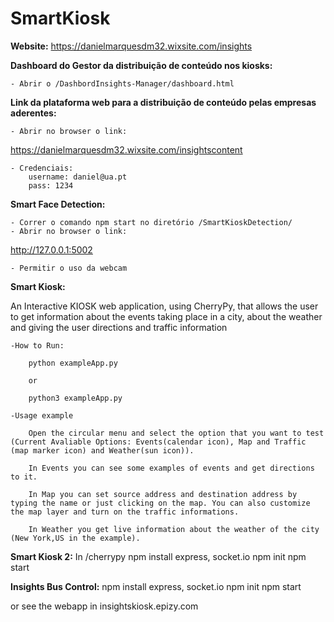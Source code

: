 # SmartKiosk

**Website:**
https://danielmarquesdm32.wixsite.com/insights


**Dashboard do Gestor da distribuição de conteúdo nos kiosks:**

	- Abrir o /DashbordInsights-Manager/dashboard.html




**Link da plataforma web para a distribuição de conteúdo pelas empresas aderentes:**

	- Abrir no browser o link:	
https://danielmarquesdm32.wixsite.com/insightscontent
	
	- Credenciais:
		username: daniel@ua.pt
		pass: 1234



**Smart Face Detection:**

	- Correr o comando npm start no diretório /SmartKioskDetection/
	- Abrir no browser o link:
http://127.0.0.1:5002
	
	- Permitir o uso da webcam



**Smart Kiosk:**

An Interactive KIOSK web application, using CherryPy, that allows the user to get information about the events taking place in a city, about the weather and giving the user directions and traffic information

	-How to Run:

		python exampleApp.py

		or

		python3 exampleApp.py

	-Usage example

		Open the circular menu and select the option that you want to test (Current Avaliable Options: Events(calendar icon), Map and Traffic (map marker icon) and Weather(sun icon)).

		In Events you can see some examples of events and get directions to it.

		In Map you can set source address and destination address by typing the name or just clicking on the map. You can also customize the map layer and turn on the traffic informations.

		In Weather you get live information about the weather of the city (New York,US in the example).	



**Smart Kiosk  2:**
In /cherrypy npm install express, socket.io
npm init
npm start


**Insights Bus Control:**
npm install express, socket.io
npm init
npm start

or see the webapp in insightskiosk.epizy.com
